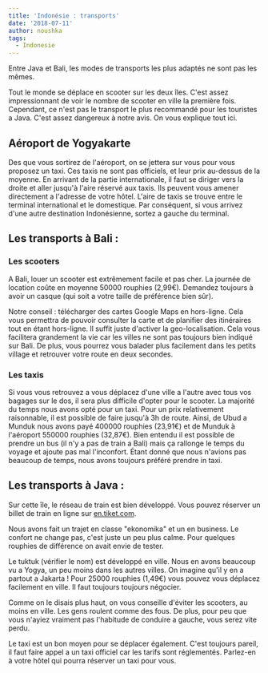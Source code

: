 ```yaml
---
title: 'Indonésie : transports'
date: '2018-07-11'
author: noushka
tags:
  - Indonesie
---
```

Entre Java et Bali, les modes de transports les plus adaptés ne sont pas les mêmes.

 Tout le monde se déplace en scooter sur les deux îles. C'est assez impressionnant de voir le nombre de scooter en ville la première fois. Cependant, ce n'est pas le transport le plus recommandé pour les touristes a Java. C'est assez dangereux à notre avis. On vous explique tout ici.

## Aéroport de Yogyakarte

Des que vous sortirez de l'aéroport, on se jettera sur vous pour vous proposez un taxi. Ces taxis ne sont pas officiels, et leur prix au-dessus de la moyenne. En arrivant de la partie internationale, il faut se diriger vers la droite et aller jusqu'à l'aire réservé aux taxis. Ils peuvent vous amener directement a l'adresse de votre hôtel. L'aire de taxis se trouve entre le terminal international et le domestique. Par conséquent, si vous arrivez d'une autre destination Indonésienne, sortez a gauche du terminal.

## Les transports à Bali :

### Les scooters

A Bali, louer un scooter est extrêmement facile et pas cher. La journée de location coûte en moyenne 50000 rouphies (2,99€). Demandez toujours à avoir un casque (qui soit a votre taille de préférence bien sûr).

Notre conseil : télécharger des cartes Google Maps en hors-ligne. Cela vous permettra de pouvoir consulter la carte et de planifier des itinéraires tout en étant hors-ligne. Il suffit juste d'activer la geo-localisation. Cela vous facilitera grandement la vie car les villes ne sont pas toujours bien indiqué sur Bali. De plus, vous pourrez vous balader plus facilement dans les petits village et retrouver votre route en deux secondes.

### Les taxis

Si vous vous retrouvez a vous déplacez d'une ville a l'autre avec tous vos bagages sur le dos, il sera plus difficile d'opter pour le scooter. La majorité du temps nous avons opté pour un taxi. Pour un prix relativement raisonnable, il est possible de faire jusqu'à 3h de route. Ainsi, de Ubud a Munduk nous avons payé 400000 rouphies (23,91€) et de Munduk à l'aéroport 550000 rouphies (32,87€). Bien entendu il est possible de prendre un bus (il n'y a pas de train a Bali) mais ça rallonge le temps du voyage et ajoute pas mal l'inconfort. Étant donné que nous n'avions pas beaucoup de temps, nous avons toujours préféré prendre in taxi.

### 

## Les transports à Java :

Sur cette île, le réseau de train est bien développé. Vous pouvez réserver un billet de train en ligne sur [en.tiket.com](https://en.tiket.com/).

Nous avons fait un trajet en classe "ekonomika" et un en business. Le confort ne change pas, c'est juste un peu plus calme. Pour quelques rouphies de différence on avait envie de tester.

Le tuktuk (vérifier le nom) est développé en ville. Nous en avons beaucoup vu a Yogya, un peu moins dans les autres villes. On imagine qu'il y en a partout a Jakarta ! Pour 25000 rouphies (1,49€) vous pouvez vous déplacez facilement en ville. Il faut toujours toujours négocier.

Comme on le disais plus haut, on vous conseille d'éviter les scooters, au moins en ville. Les gens roulent comme des fous. De plus, pour peu que vous n'ayiez vraiment pas l'habitude de conduire a gauche, vous serez vite perdu.

Le taxi est un bon moyen pour se déplacer également. C'est toujours pareil, il faut faire appel a un taxi officiel car les tarifs sont réglementés. Parlez-en à votre hôtel qui pourra réserver un taxi pour vous.

